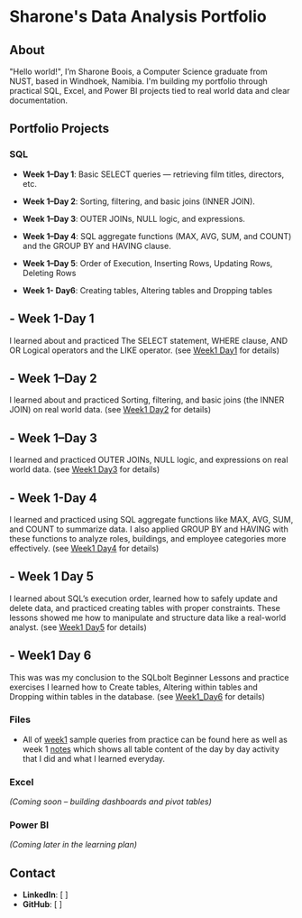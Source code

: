 # Sharone's Data Analysis Portfolio

## About
"Hello world!", I’m Sharone Boois, a Computer Science graduate from NUST, based in Windhoek, Namibia. I'm building my portfolio through practical SQL, Excel, and Power BI projects tied to real world data and clear documentation.

## Portfolio Projects

### SQL
- **Week 1–Day 1**: Basic SELECT queries — retrieving film titles, directors, etc.  
  
- **Week 1–Day 2**: Sorting, filtering, and basic joins (INNER JOIN).
  
- **Week 1–Day 3**: OUTER JOINs, NULL logic, and expressions.

- **Week 1–Day 4**: SQL aggregate functions (MAX, AVG, SUM, and COUNT) and the GROUP BY and HAVING clause. 

- **Week 1–Day 5**: Order of Execution, Inserting Rows, Updating Rows, Deleting Rows

- **Week 1- Day6**: Creating tables, Altering tables and Dropping tables



## - **Week 1-Day 1**
I learned about and practiced The SELECT statement, WHERE clause, AND OR Logical operators and the LIKE operator.
(see [Week1 Day1](https://github.com/Sharonevv/Data-Analysis-Portfolio/blob/main/week1/week1/week1_day1.sql) for details)

## - **Week 1–Day 2**
I learned about and practiced Sorting, filtering, and basic joins (the INNER JOIN) on real world data. 
  (see [Week1 Day2](https://github.com/Sharonevv/Data-Analysis-Portfolio/blob/main/week1/week1/week1_day2.sql) for details)

## - **Week 1–Day 3**
I learned and practiced OUTER JOINs, NULL logic, and expressions on real world data. 
(see [Week1 Day3](https://github.com/Sharonevv/Data-Analysis-Portfolio/blob/main/week1/week1/week1_day3.sql) for details) 

## - **Week 1-Day 4**
I learned and practiced using SQL aggregate functions like MAX, AVG, SUM, and COUNT to summarize data. I also applied GROUP BY and HAVING with these functions to analyze roles, buildings, and employee categories more effectively.
 (see [Week1 Day4](https://github.com/Sharonevv/Data-Analysis-Portfolio/blob/main/week1/week1/week1_day4.sql) for details)

## - **Week 1 Day 5**
I learned about SQL’s execution order, learned how to safely update and delete data, and practiced creating tables with proper constraints. These lessons showed me how to manipulate and structure data like a real-world analyst.
(see [Week1 Day5](https://github.com/Sharonevv/Data-Analysis-Portfolio/blob/main/week1/week1/week1_day5.sql) for details)

## - **Week1 Day 6**
This was was my conclusion to the SQLbolt Beginner Lessons and practice exercises I learned how to Create tables, Altering within tables and Dropping within tables in the database. (see [Week1_Day6]((https://github.com/Sharonevv/Data-Analysis-Portfolio/blob/main/week1/week1/week1_%20day6.sql)) for details)



### Files
- All of [week1](https://github.com/Sharonevv/Data-Analysis-Portfolio/tree/main/week1) sample queries from practice can be found here as well as week 1 [notes]( https://github.com/Sharonevv/Data-Analysis-Portfolio/blob/main/week1/notes.md ) which shows all table content of the day by day activity that I did and what I learned everyday.  


### Excel
*(Coming soon – building dashboards and pivot tables)*

### Power BI
*(Coming later in the learning plan)*

## Contact
- **LinkedIn**: [  ]  
- **GitHub**: [  ]
